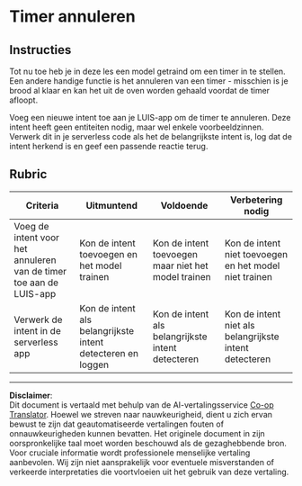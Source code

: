 <!--
CO_OP_TRANSLATOR_METADATA:
{
  "original_hash": "5a7262a0c48dfacdfe1ff91b20bf16fd",
  "translation_date": "2025-08-27T22:23:38+00:00",
  "source_file": "6-consumer/lessons/2-language-understanding/assignment.md",
  "language_code": "nl"
}
-->
# Timer annuleren

## Instructies

Tot nu toe heb je in deze les een model getraind om een timer in te stellen. Een andere handige functie is het annuleren van een timer - misschien is je brood al klaar en kan het uit de oven worden gehaald voordat de timer afloopt.

Voeg een nieuwe intent toe aan je LUIS-app om de timer te annuleren. Deze intent heeft geen entiteiten nodig, maar wel enkele voorbeeldzinnen. Verwerk dit in je serverless code als het de belangrijkste intent is, log dat de intent herkend is en geef een passende reactie terug.

## Rubric

| Criteria | Uitmuntend | Voldoende | Verbetering nodig |
| -------- | ---------- | --------- | ----------------- |
| Voeg de intent voor het annuleren van de timer toe aan de LUIS-app | Kon de intent toevoegen en het model trainen | Kon de intent toevoegen maar niet het model trainen | Kon de intent niet toevoegen en het model niet trainen |
| Verwerk de intent in de serverless app | Kon de intent als belangrijkste intent detecteren en loggen | Kon de intent als belangrijkste intent detecteren | Kon de intent niet als belangrijkste intent detecteren |

---

**Disclaimer**:  
Dit document is vertaald met behulp van de AI-vertalingsservice [Co-op Translator](https://github.com/Azure/co-op-translator). Hoewel we streven naar nauwkeurigheid, dient u zich ervan bewust te zijn dat geautomatiseerde vertalingen fouten of onnauwkeurigheden kunnen bevatten. Het originele document in zijn oorspronkelijke taal moet worden beschouwd als de gezaghebbende bron. Voor cruciale informatie wordt professionele menselijke vertaling aanbevolen. Wij zijn niet aansprakelijk voor eventuele misverstanden of verkeerde interpretaties die voortvloeien uit het gebruik van deze vertaling.